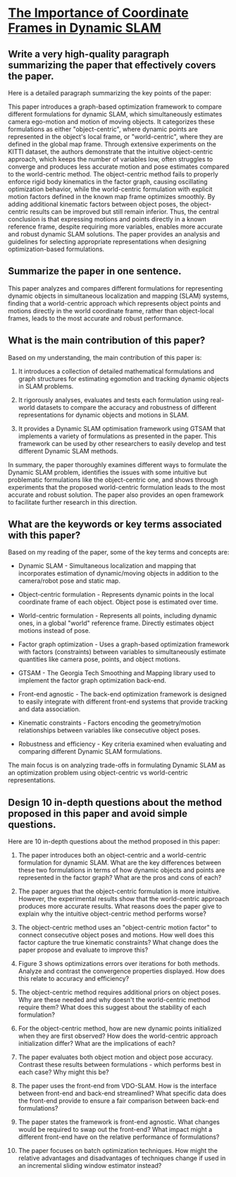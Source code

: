 # [The Importance of Coordinate Frames in Dynamic SLAM](https://arxiv.org/abs/2312.04031)

## Write a very high-quality paragraph summarizing the paper that effectively covers the paper.

 Here is a detailed paragraph summarizing the key points of the paper:

This paper introduces a graph-based optimization framework to compare different formulations for dynamic SLAM, which simultaneously estimates camera ego-motion and motion of moving objects. It categorizes these formulations as either "object-centric", where dynamic points are represented in the object's local frame, or "world-centric", where they are defined in the global map frame. Through extensive experiments on the KITTI dataset, the authors demonstrate that the intuitive object-centric approach, which keeps the number of variables low, often struggles to converge and produces less accurate motion and pose estimates compared to the world-centric method. The object-centric method fails to properly enforce rigid body kinematics in the factor graph, causing oscillating optimization behavior, while the world-centric formulation with explicit motion factors defined in the known map frame optimizes smoothly. By adding additional kinematic factors between object poses, the object-centric results can be improved but still remain inferior. Thus, the central conclusion is that expressing motions and points directly in a known reference frame, despite requiring more variables, enables more accurate and robust dynamic SLAM solutions. The paper provides an analysis and guidelines for selecting appropriate representations when designing optimization-based formulations.


## Summarize the paper in one sentence.

 This paper analyzes and compares different formulations for representing dynamic objects in simultaneous localization and mapping (SLAM) systems, finding that a world-centric approach which represents object points and motions directly in the world coordinate frame, rather than object-local frames, leads to the most accurate and robust performance.


## What is the main contribution of this paper?

 Based on my understanding, the main contribution of this paper is:

1) It introduces a collection of detailed mathematical formulations and graph structures for estimating egomotion and tracking dynamic objects in SLAM problems. 

2) It rigorously analyses, evaluates and tests each formulation using real-world datasets to compare the accuracy and robustness of different representations for dynamic objects and motions in SLAM.

3) It provides a Dynamic SLAM optimisation framework using GTSAM that implements a variety of formulations as presented in the paper. This framework can be used by other researchers to easily develop and test different Dynamic SLAM methods.

In summary, the paper thoroughly examines different ways to formulate the Dynamic SLAM problem, identifies the issues with some intuitive but problematic formulations like the object-centric one, and shows through experiments that the proposed world-centric formulation leads to the most accurate and robust solution. The paper also provides an open framework to facilitate further research in this direction.


## What are the keywords or key terms associated with this paper?

 Based on my reading of the paper, some of the key terms and concepts are:

- Dynamic SLAM - Simultaneous localization and mapping that incorporates estimation of dynamic/moving objects in addition to the camera/robot pose and static map.

- Object-centric formulation - Represents dynamic points in the local coordinate frame of each object. Object pose is estimated over time.

- World-centric formulation - Represents all points, including dynamic ones, in a global "world" reference frame. Directly estimates object motions instead of pose.  

- Factor graph optimization - Uses a graph-based optimization framework with factors (constraints) between variables to simultaneously estimate quantities like camera pose, points, and object motions.

- GTSAM - The Georgia Tech Smoothing and Mapping library used to implement the factor graph optimization back-end.

- Front-end agnostic - The back-end optimization framework is designed to easily integrate with different front-end systems that provide tracking and data association.

- Kinematic constraints - Factors encoding the geometry/motion relationships between variables like consecutive object poses.

- Robustness and efficiency - Key criteria examined when evaluating and comparing different Dynamic SLAM formulations.

The main focus is on analyzing trade-offs in formulating Dynamic SLAM as an optimization problem using object-centric vs world-centric representations.


## Design 10 in-depth questions about the method proposed in this paper and avoid simple questions.

 Here are 10 in-depth questions about the method proposed in this paper:

1. The paper introduces both an object-centric and a world-centric formulation for dynamic SLAM. What are the key differences between these two formulations in terms of how dynamic objects and points are represented in the factor graph? What are the pros and cons of each?

2. The paper argues that the object-centric formulation is more intuitive. However, the experimental results show that the world-centric approach produces more accurate results. What reasons does the paper give to explain why the intuitive object-centric method performs worse? 

3. The object-centric method uses an "object-centric motion factor" to connect consecutive object poses and motions. How well does this factor capture the true kinematic constraints? What change does the paper propose and evaluate to improve this?

4. Figure 3 shows optimizations errors over iterations for both methods. Analyze and contrast the convergence properties displayed. How does this relate to accuracy and efficiency?

5. The object-centric method requires additional priors on object poses. Why are these needed and why doesn't the world-centric method require them? What does this suggest about the stability of each formulation?

6. For the object-centric method, how are new dynamic points initialized when they are first observed? How does the world-centric approach initialization differ? What are the implications of each?

7. The paper evaluates both object motion and object pose accuracy. Contrast these results between formulations - which performs best in each case? Why might this be?

8. The paper uses the front-end from VDO-SLAM. How is the interface between front-end and back-end streamlined? What specific data does the front-end provide to ensure a fair comparison between back-end formulations?

9. The paper states the framework is front-end agnostic. What changes would be required to swap out the front-end? What impact might a different front-end have on the relative performance of formulations?

10. The paper focuses on batch optimization techniques. How might the relative advantages and disadvantages of techniques change if used in an incremental sliding window estimator instead?

